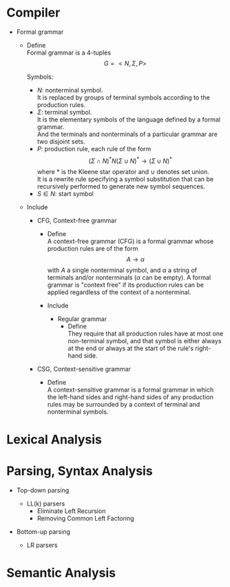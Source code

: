 # **Compiler**

* Formal grammar
  - Define  
    Formal grammar is a 4-tuples
    $$G = <N, \Sigma, P>$$

    Symbols:
    - $N$: nonterminal symbol.   
      It is replaced by groups of terminal symbols according to the production rules.
    - $\Sigma$: terminal symbol.  
      It is the elementary symbols of the language defined by a formal grammar.  
      And the terminals and nonterminals of a particular grammar are two disjoint sets.
    - $P$: production rule, each rule of the form
      $$(\Sigma \cap N)^* N (\Sigma \cup N)^* \to (\Sigma \cup N)^*$$
      where $*$ is the Kleene star operator and $\cup$ denotes set union.  
      It is a rewrite rule specifying a symbol substitution that can be recursively performed to generate new symbol sequences.
    - $S \in N$: start symbol

  - Include
    * CFG, Context-free grammar
      - Define  
        A context-free grammar (CFG) is a formal grammar whose production rules are of the form
          $$A \to \alpha$$
        with $A$ a single nonterminal symbol, and $\alpha$ a string of terminals and/or nonterminals ($\alpha$ can be empty). 
        A formal grammar is "context free" if its production rules can be applied regardless of the context of a nonterminal. 

      - Include
        * Regular grammar
          - Define  
            They require that all production rules have at most one non-terminal symbol, and that symbol is either always at the end or always at the start of the rule's right-hand side.

    * CSG, Context-sensitive grammar
      - Define  
        A context-sensitive grammar is a formal grammar in which the left-hand sides and right-hand sides of any production rules may be surrounded by a context of terminal and nonterminal symbols.

# Lexical Analysis

# Parsing, Syntax Analysis

* Top-down parsing
  * LL(k) parsers
    - Eliminate Left Recursion
    - Removing Common Left Factoring 

* Bottom-up parsing
  * LR parsers

# Semantic Analysis

